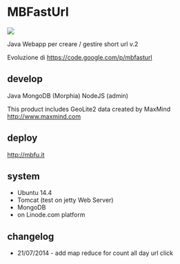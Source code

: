MBFastUrl
=========

<img src="https://www.codeship.io/projects/8cff5a30-5b61-0131-8528-3672df6788f6/status"/>

Java Webapp per creare / gestire short url v.2

Evoluzione di https://code.google.com/p/mbfasturl

develop	
-------------

Java
MongoDB (Morphia)
NodeJS (admin)

This product includes GeoLite2 data created by MaxMind http://www.maxmind.com

deploy 
-------

<a href="http://mbfu.it">http://mbfu.it</a>


system 
-------
- Ubuntu 14.4
- Tomcat (test on jetty Web Server)
- MongoDB
- on Linode.com platform



changelog
-------

- 21/07/2014 - add map reduce for count all day url click



